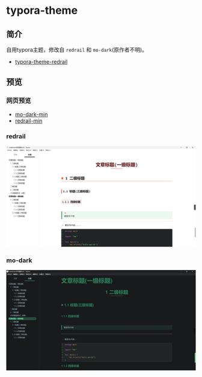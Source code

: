 # typora-theme

## 简介

自用typora主题，修改自 `redrail` 和 `mo-dark`(原作者不明)。

- [typora-theme-redrail](https://github.com/Doraemonkeys/typora-theme-redrail)



## 预览

### 网页预览

- [mo-dark-min](https://doraemonkeys.github.io/typora-theme/preview/mo-dark-min.html)
- [redrail-min](https://doraemonkeys.github.io/typora-theme/preview/redrail-min.html)



### redrail

![](https://raw.githubusercontent.com/Doraemonkeys/picture/master/1/202305310239035.png)



### mo-dark

![](https://raw.githubusercontent.com/Doraemonkeys/picture/master/1/202305310239411.png)